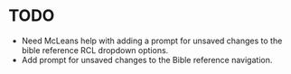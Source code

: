 # TODO

- Need McLeans help with adding a prompt for unsaved changes to the bible reference RCL dropdown options.
- Add prompt for unsaved changes to the Bible reference navigation.
